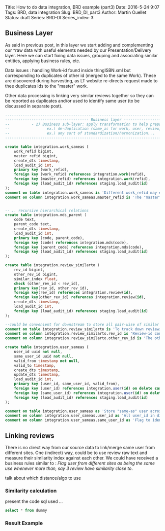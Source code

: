 Title: How to do data integration, BRD example (part3)
Date: 2016-5-24 9:07
Tags: BRD, data integration
Slug: BRD_DI_part3
Author: Martin Ouellet
Status: draft
Series: BRD-DI
Series_index: 3

## Business Layer

As said in previous post, in this layer we start adding and complementing our ^raw data with useful elements needed by our Presentation/Delivery layer. Here we can start fixing data issues, grouping and associating similar entities, applying business rules, etc.


Data issues :
handling Work-id found inside thingISBN.xml but corresponding to duplicates of other id (merged to the same Work). These are discovered during harvesting, as LT website re-directs request made to thee duplicates ids to the "master" work.  

Other data processing is linking very similar reviews together so they can be reported as duplicates and/or used to identify same user (to be discussed in separate post).

```sql
-----------------------------------------------------------------------------------------------
-------------------------------------- Business layer -----------------------------------------
--          - 2) Business sub-layer: apply transformation to help preparing for presentation layer
--                 ex.) de-duplication (same_as for work, user, review, etc...)
--                 ex.) any sort of standardization/harmonization...
------------------------------------------------------------------------------------------------

create table integration.work_sameas (
    work_refid bigint,
    master_refid bigint,
    create_dts timestamp,
    load_audit_id int,
    primary key (work_refid),
    foreign key (work_refid) references integration.work(refid),
    foreign key (master_refid) references integration.work(refid),
    foreign key (load_audit_id) references staging.load_audit(id)
);
comment on table integration.work_sameas is 'Different work_refid may exist in lt for same "master" Work';
comment on column integration.work_sameas.master_refid is 'The "master" work that work_refid refers to';


-- .. recursive hierarchical relations
create table integration.mds_parent (
    code text,
    parent_code text,
    create_dts timestamp,
    load_audit_id int,
    primary key (code, parent_code),
    foreign key (code) references integration.mds(code),
    foreign key (parent_code) references integration.mds(code),
    foreign key (load_audit_id) references staging.load_audit(id)
);

create table integration.review_similarto (
    rev_id bigint,
    other_rev_id bigint,
    similar_index float,
    check (other_rev_id < rev_id),
    primary key(rev_id, other_rev_id),
    foreign key(rev_id) references integration.review(id),
    foreign key(other_rev_id) references integration.review(id),
    create_dts timestamp,
    load_audit_id int,
    foreign key (load_audit_id) references staging.load_audit(id)
);

--could be convenient for downstream to store all pair-wise of similar review ??
comment on table integration.review_similarto is 'To track down reviews with similarity';
comment on column integration.review_similarto.rev_id is 'Review-id constraint that it is larger than other_rev_id (avoid dup pairwise comparison)'
comment on column integration.review_similarto.other_rev_id is 'The other similar review-id';

create table integration.user_sameas (
    user_id uuid not null,
    same_user_id uuid not null,
    valid_from timestamp not null,
    valid_to timestamp,
    create_dts timestamp,
    update_dts timestamp,
    load_audit_id int,
    primary key (user_id, same_user_id, valid_from),
    foreign key (user_id) references integration.user(id) on delete cascade,
    foreign key (same_user_id) references integration.user(id) on delete cascade,
    foreign key (load_audit_id) references staging.load_audit(id)
);

comment on table integration.user_sameas as 'Store "same-as" user across sites spotted when multiple reviews have very similar text (exact rules TBD)';
comment on column integration.user_sameas.user_id as 'All user_id in diff sites recognized as same user';
comment on column integration.user_sameas.same_user_id as 'Flag to identify same user_id (taken arbitrarily)';
```


## Linking reviews

There is no direct way from our source data to link/merge same user from different sites.  One (indirect) way, could be to use review raw text and measure their similarity index against each other. We could have received a business rules similar to :  *Flag user from different sites as being the same use whenever more than, say 3 review have similarity close to*.

talk about which distance/algo to use

### Similarity calculation

present the code sql used ...

```sql
select * from dummy
```


### Result Example

